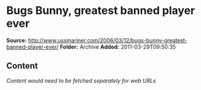 # Bugs Bunny, greatest banned player ever

**Source:** http://www.ussmariner.com/2006/03/12/bugs-bunny-greatest-banned-player-ever/
**Folder:** Archive
**Added:** 2011-03-29T09:50:35




## Content
*Content would need to be fetched separately for web URLs*
